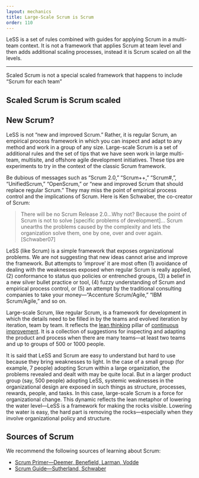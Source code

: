 ```yaml
---
layout: mechanics
title: Large-Scale Scrum is Scrum
order: 110
---
```


LeSS is a set of rules combined with guides for applying Scrum in a multi-team context. It is not a framework that applies Scrum at team level and then adds additional scaling processes, instead it is Scrum scaled on all the levels.

---
Scaled Scrum is not a special scaled framework
that happens to include “Scrum for each team”

Scaled Scrum is Scrum scaled
---

## New Scrum?

LeSS is not “new and improved Scrum.” Rather, it is regular Scrum, an empirical process framework in which you can inspect and adapt to any method and work in a group of any size. Large-scale Scrum is a set of additional rules and the set of tips that we have seen work in large multi-team, multisite, and offshore agile development initiatives. These tips are experiments to try in the context of the classic Scrum framework.

Be dubious of messages such as “Scrum 2.0,” “Scrum++,” “Scrum#,”, “UnifiedScrum,” “OpenScrum,” or “new and improved Scrum that should replace regular Scrum.” They may miss the point of empirical process control and the implications of Scrum. Here is Ken Schwaber, the co-creator of Scrum:

> There will be no Scrum Release 2.0…Why not? Because the point of Scrum is not to  solve [specific problems of development]… Scrum unearths the problems caused by the complexity and lets the organization solve them, one by one, over and over again. [Schwaber07]

LeSS (like Scrum) is a simple framework that exposes organizational problems. We are not suggesting that new ideas cannot arise and improve the framework. But attempts to ‘improve’ it are most often (1) avoidance of dealing with the weaknesses exposed when regular Scrum is really applied, (2) conformance to status quo policies or entrenched groups, (3) a belief in a new silver bullet practice or tool, (4) fuzzy understanding of Scrum and empirical process control, or (5) an attempt by the traditional consulting companies to take your money—“Accenture Scrum/Agile,” “IBM Scrum/Agile,” and so on.

Large-scale Scrum, like regular Scrum, is a framework for development in which the details need to be filled in by the teams and evolved iteration by iteration, team by team. It reflects the [lean thinking](lean_thinking.html) pillar of [continuous improvement](continuous-improvement-towards-perfection.html). It is a collection of suggestions for inspecting and adapting the product and process when there are many teams—at least two teams and up to groups of 500 or 1000 people.

It is said that LeSS and Scrum are easy to understand but hard to use because they bring weaknesses to light. In the case of a small group (for example, 7 people) adopting Scrum within a large organization, the problems revealed and dealt with may be quite local. But in a larger product group (say, 500 people) adopting LeSS, systemic weaknesses in the organizational design are exposed in such things as structure, processes, rewards, people, and tasks. In this case, large-scale Scrum is a force for organizational change. This dynamic reflects the lean metaphor of lowering the water level—LeSS is a framework for making the rocks visible. Lowering the water is easy, the hard part is removing the rocks—especially when they involve organizational policy and structure.

## Sources of Scrum

We recommend the following sources of learning about Scrum:

* [Scrum Primer—Deemer, Benefield, Larman, Vodde](http://www.scrumprimer.org/)
* [Scrum Guide—Sutherland, Schwaber](http://www.scrumguides.org/)
